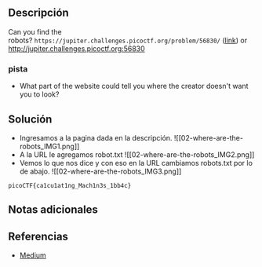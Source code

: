 
## Descripción 

Can you find the robots? `https://jupiter.challenges.picoctf.org/problem/56830/` ([link](https://jupiter.challenges.picoctf.org/problem/56830/)) or http://jupiter.challenges.picoctf.org:56830
### pista

- What part of the website could tell you where the creator doesn't want you to look?
## Solución

- Ingresamos a la pagina dada en la descripción.
![[02-where-are-the-robots_IMG1.png]]
- A la URL le agregamos robot.txt
![[02-where-are-the-robots_IMG2.png]]
- Vemos lo que nos dice y con eso en la URL cambiamos robots.txt por lo de abajo.
![[02-where-are-the-robots_IMG3.png]]



```
picoCTF{ca1cu1at1ng_Mach1n3s_1bb4c}
```

## Notas adicionales


## Referencias

- [Medium](https://gresecure.medium.com/where-are-the-robots-picoctf-walkthrough-0b1a8dcb1602)
